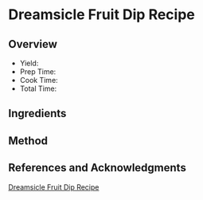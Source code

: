 # Dreamsicle Fruit Dip Recipe

## Overview

- Yield:
- Prep Time:
- Cook Time:
- Total Time:

## Ingredients


## Method



## References and Acknowledgments

[Dreamsicle Fruit Dip Recipe](http://www.mybakingaddiction.com/dreamsicle-fruit-dip-recipe/)

